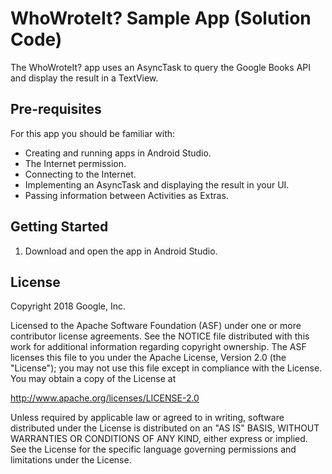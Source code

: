 WhoWroteIt?  Sample App (Solution Code)
=======================================

The WhoWroteIt? app uses an AsyncTask to query the Google Books API and display
the result in a TextView.

Pre-requisites
--------------

For this app you should be familiar with:

* Creating and running apps in Android Studio.
* The Internet permission.
* Connecting to the Internet.
* Implementing an AsyncTask and displaying the result in your UI.
* Passing information between Activities as Extras.


Getting Started
---------------

1. Download and open the app in Android Studio.

License
-------

Copyright 2018 Google, Inc.

Licensed to the Apache Software Foundation (ASF) under one or more contributor
license agreements.  See the NOTICE file distributed with this work for
additional information regarding copyright ownership.  The ASF licenses this
file to you under the Apache License, Version 2.0 (the "License"); you may not
use this file except in compliance with the License.  You may obtain a copy of
the License at

  http://www.apache.org/licenses/LICENSE-2.0

Unless required by applicable law or agreed to in writing, software
distributed under the License is distributed on an "AS IS" BASIS, WITHOUT
WARRANTIES OR CONDITIONS OF ANY KIND, either express or implied.  See the
License for the specific language governing permissions and limitations under
the License.
